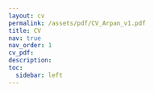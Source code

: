 ```yaml
---
layout: cv
permalink: /assets/pdf/CV_Arpan_v1.pdf
title: CV
nav: true
nav_order: 1
cv_pdf:
description:
toc:
  sidebar: left
---
```

